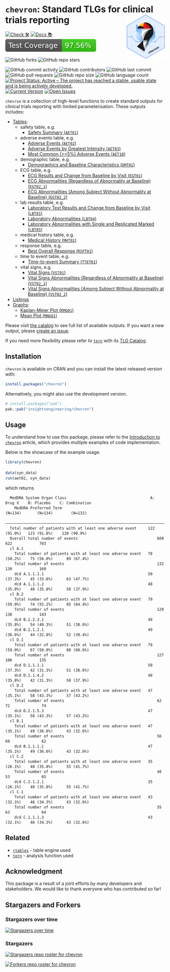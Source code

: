 # `chevron`: Standard TLGs for clinical trials reporting <a href='https://insightsengineering.github.io/chevron/'><img src="man/figures/logo.svg" align="right" height="139" style="max-width: 100%; max-height: 139px;"/></a>

<!-- start badges -->
[![Check 🛠](https://github.com/insightsengineering/chevron/actions/workflows/check.yaml/badge.svg)](https://insightsengineering.github.io/chevron/main/unit-test-report/)
[![Docs 📚](https://github.com/insightsengineering/chevron/actions/workflows/docs.yaml/badge.svg)](https://insightsengineering.github.io/chevron/)
[![Code Coverage 📔](https://raw.githubusercontent.com/insightsengineering/chevron/_xml_coverage_reports/data/main/badge.svg)](https://insightsengineering.github.io/chevron/main/coverage-report/)

![GitHub forks](https://img.shields.io/github/forks/insightsengineering/chevron?style=social)
![GitHub repo stars](https://img.shields.io/github/stars/insightsengineering/chevron?style=social)

![GitHub commit activity](https://img.shields.io/github/commit-activity/m/insightsengineering/chevron)
![GitHub contributors](https://img.shields.io/github/contributors/insightsengineering/chevron)
![GitHub last commit](https://img.shields.io/github/last-commit/insightsengineering/chevron)
![GitHub pull requests](https://img.shields.io/github/issues-pr/insightsengineering/chevron)
![GitHub repo size](https://img.shields.io/github/repo-size/insightsengineering/chevron)
![GitHub language count](https://img.shields.io/github/languages/count/insightsengineering/chevron)
[![Project Status: Active – The project has reached a stable, usable state and is being actively developed.](https://www.repostatus.org/badges/latest/active.svg)](https://www.repostatus.org/#active)
[![Current Version](https://img.shields.io/github/r-package/v/insightsengineering/chevron/main?color=purple\&label=package%20version)](https://github.com/insightsengineering/chevron/tree/main)
[![Open Issues](https://img.shields.io/github/issues-raw/insightsengineering/chevron?color=red\&label=open%20issues)](https://github.com/insightsengineering/chevron/issues?q=is%3Aissue+is%3Aopen+sort%3Aupdated-desc)
<!-- end badges -->

`chevron` is a collection of high-level functions to create standard outputs for clinical trials reporting with limited parameterisation. These outputs includes:

<!-- markdownlint-disable MD007 MD030 -->

- [Tables](https://insightsengineering.github.io/chevron/latest-tag/articles/chevron_catalog.html#tables):
     - safety table, e.g.
          - [Safety Summary (`AET01`)](https://insightsengineering.github.io/chevron/latest-tag/articles/chevron_catalog.html#safety-summary-aet01)
     - adverse events table, e.g.
          - [Adverse Events (`AET02`)](https://insightsengineering.github.io/chevron/latest-tag/articles/chevron_catalog.html#adverse-events-aet02)
          - [Adverse Events by Greatest Intensity (`AET03`)](https://insightsengineering.github.io/chevron/latest-tag/articles/chevron_catalog.html#adverse-events-by-greatest-intensityaet03)
          - [Most Common (>=5%) Adverse Events (`AET10`)](https://insightsengineering.github.io/chevron/latest-tag/articles/chevron_catalog.html#most-common-5-adverse-events-aet10)
     - demographic table, e.g.
          - [Demographics and Baseline Characteristics (`DMT01`)](https://insightsengineering.github.io/chevron/latest-tag/articles/chevron_catalog.html#demographics-and-baseline-characteristics-dmt01)
     - ECG table, e.g.
          - [ECG Results and Change from Baseline by Visit (`EGT01`)](https://insightsengineering.github.io/chevron/latest-tag/articles/chevron_catalog.html#ecg-results-and-change-from-baseline-by-visit-egt01)
          - [ECG Abnormalities (Regardless of Abnormality at Baseline) (`EGT02_1`)](https://insightsengineering.github.io/chevron/latest-tag/articles/chevron_catalog.html#ecg-abnormalities-regardless-of-abnormality-at-baseline-egt02_1)
          - [ECG Abnormalities (Among Subject Without Abnormality at Baseline) (`EGT02_2`)](https://insightsengineering.github.io/chevron/latest-tag/articles/chevron_catalog.html#ecg-abnormalities-among-subject-without-abnormality-at-baseline-egt02_2)
     - lab results table, e.g.
          - [Laboratory Test Results and Change from Baseline by Visit (`LBT01`)](https://insightsengineering.github.io/chevron/latest-tag/articles/chevron_catalog.html#laboratory-test-results-and-change-from-baseline-by-visit-lbt01)
          - [Laboratory Abnormalities (`LBT04`)](https://insightsengineering.github.io/chevron/latest-tag/articles/chevron_catalog.html#laboratory-abnormalities-lbt04)
          - [Laboratory Abnormalities with Single and Replicated Marked (`LBT05`)](https://insightsengineering.github.io/chevron/latest-tag/articles/chevron_catalog.html#laboratory-abnormalities-with-single-and-replicated-marked-lbt05)
     - medical history table, e.g.
          - [Medical History (`MHT01`)](https://insightsengineering.github.io/chevron/latest-tag/articles/chevron_catalog.html#medical-history-mht01)
     - response table, e.g.
          - [Best Overall Response (`RSPT01`)](https://insightsengineering.github.io/chevron/latest-tag/articles/chevron_catalog.html#best-overall-response-rspt01)
     - time to event table, e.g.
          - [Time-to-event Summary (`TTET01`)](https://insightsengineering.github.io/chevron/latest-tag/articles/chevron_catalog.html#time-to-event-summary-ttet01)
     - vital signs, e.g.
          - [Vital Signs (`VST01`)](https://insightsengineering.github.io/chevron/latest-tag/articles/chevron_catalog.html#vital-signs-vst01)
          - [Vital Signs Abnormalities (Regardless of Abnormality at Baseline) (`VST02_1`)](https://insightsengineering.github.io/chevron/latest-tag/articles/chevron_catalog.html#vital-signs-abnormalities-regardless-of-abnormality-at-baseline-vst02_1)
          - [Vital Signs Abnormalities (Among Subject Without Abnormality at Baseline) (`VST02_2`)](https://insightsengineering.github.io/chevron/latest-tag/articles/chevron_catalog.html#vital-signs-abnormalities-among-subject-without-abnormality-at-baseline-vst02_2)
- [Listings](https://insightsengineering.github.io/chevron/latest-tag/articles/chevron_catalog.html#listings)
- [Graphs](https://insightsengineering.github.io/chevron/latest-tag/articles/chevron_catalog.html#graphics):
     - [Kaplan-Meier Plot (`KMG01`)](https://insightsengineering.github.io/chevron/latest-tag/articles/chevron_catalog.html#kaplan-meier-plot-kmg01)
     - [Mean Plot (`MNG01`)](https://insightsengineering.github.io/chevron/latest-tag/articles/chevron_catalog.html#mean-plot-mng01)

<!-- markdownlint-enable MD007 MD030 -->

Please visit [the catalog](https://insightsengineering.github.io/chevron/latest-tag/articles/chevron_catalog.html) to see full list of available outputs. If you want a new output, please [create an issue](https://github.com/insightsengineering/chevron/issues/new?template=new_table.yml).

If you need more flexibility please refer to [`tern`](https://insightsengineering.github.io/tern/) with its [TLG Catalog](https://insightsengineering.github.io/tlg-catalog/).

## Installation

`chevron` is available on CRAN and you can install the latest released version with:

```r
install.packages("chevron")
```

Alternatively, you might also use the development version.

```r
# install.packages("pak")
pak::pak("insightsengineering/chevron")
```

## Usage

To understand how to use this package, please refer to the [Introduction to `chevron`](https://insightsengineering.github.io/chevron/latest-tag/articles/chevron.html) article, which provides multiple examples of code implementation.

Below is the showcase of the example usage.

```r
library(chevron)

data(syn_data)
run(aet02, syn_data)
```

which returns

```text
  MedDRA System Organ Class                                     A: Drug X    B: Placebo    C: Combination
    MedDRA Preferred Term                                        (N=134)       (N=134)        (N=132)
  ———————————————————————————————————————————————————————————————————————————————————————————————————————
  Total number of patients with at least one adverse event     122 (91.0%)   123 (91.8%)    120 (90.9%)
  Overall total number of events                                   609           622            703
  cl A.1
    Total number of patients with at least one adverse event   78 (58.2%)    75 (56.0%)      89 (67.4%)
    Total number of events                                         132           130            160
    dcd A.1.1.1.1                                              50 (37.3%)    45 (33.6%)      63 (47.7%)
    dcd A.1.1.1.2                                              48 (35.8%)    48 (35.8%)      50 (37.9%)
  cl B.2
    Total number of patients with at least one adverse event   79 (59.0%)    74 (55.2%)      85 (64.4%)
    Total number of events                                         129           138            143
    dcd B.2.2.3.1                                              48 (35.8%)    54 (40.3%)      51 (38.6%)
    dcd B.2.1.2.1                                              49 (36.6%)    44 (32.8%)      52 (39.4%)
  cl D.1
    Total number of patients with at least one adverse event   79 (59.0%)    67 (50.0%)      80 (60.6%)
    Total number of events                                         127           106            135
    dcd D.1.1.1.1                                              50 (37.3%)    42 (31.3%)      51 (38.6%)
    dcd D.1.1.4.2                                              48 (35.8%)    42 (31.3%)      50 (37.9%)
  cl D.2
    Total number of patients with at least one adverse event   47 (35.1%)    58 (43.3%)      57 (43.2%)
    Total number of events                                         62            72              74
    dcd D.2.1.5.3                                              47 (35.1%)    58 (43.3%)      57 (43.2%)
  cl B.1
    Total number of patients with at least one adverse event   47 (35.1%)    49 (36.6%)      43 (32.6%)
    Total number of events                                         56            60              62
    dcd B.1.1.1.1                                              47 (35.1%)    49 (36.6%)      43 (32.6%)
  cl C.2
    Total number of patients with at least one adverse event   35 (26.1%)    48 (35.8%)      55 (41.7%)
    Total number of events                                         48            53              65
    dcd C.2.1.2.1                                              35 (26.1%)    48 (35.8%)      55 (41.7%)
  cl C.1
    Total number of patients with at least one adverse event   43 (32.1%)    46 (34.3%)      43 (32.6%)
    Total number of events                                         55            63              64
    dcd C.1.1.1.3                                              43 (32.1%)    46 (34.3%)      43 (32.6%)
```

## Related

- [`rtables`](https://insightsengineering.github.io/rtables/) - table engine used
- [`tern`](https://insightsengineering.github.io/tern/) - analysis function used

## Acknowledgment

This package is a result of a joint efforts by many developers and stakeholders. We would like to thank everyone who has contributed so far!

## Stargazers and Forkers

### Stargazers over time

[![Stargazers over time](https://starchart.cc/insightsengineering/chevron.svg)](https://starchart.cc/insightsengineering/chevron)

### Stargazers

[![Stargazers repo roster for chevron](https://reporoster.com/stars/insightsengineering/chevron)](https://github.com/insightsengineering/chevron/stargazers)

[![Forkers repo roster for chevron](https://reporoster.com/forks/insightsengineering/chevron)](https://github.com/insightsengineering/chevron/network/members)
